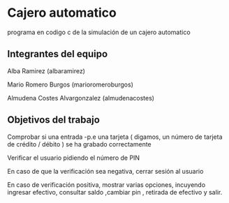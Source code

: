 # Cajero automatico

programa en codigo c de la simulación de un cajero automatico

## Integrantes del equipo

Alba Ramirez (albaramirez)

Mario Romero Burgos (marioromeroburgos)

Almudena Costes Alvargonzalez (almudenacostes)

## Objetivos del trabajo
Comprobar si una entrada -p.e una tarjeta ( digamos, un número de tarjeta de crédito / débito ) se ha grabado correctamente

Verificar el usuario pidiendo el número de PIN

En caso de que la verificación sea negativa, cerrar sesión al usuario

En caso de verificación positiva, mostrar varias opciones, incuyendo ingresar efectivo, consultar saldo ,cambiar pin , retirada de efectivo y salir.

